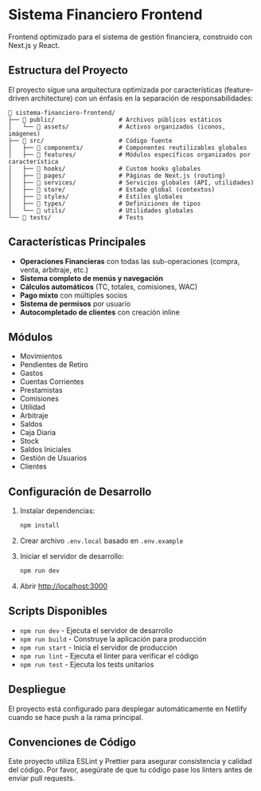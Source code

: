 # Sistema Financiero Frontend

Frontend optimizado para el sistema de gestión financiera, construido con Next.js y React.

## Estructura del Proyecto

El proyecto sigue una arquitectura optimizada por características (feature-driven architecture) con un énfasis en la separación de responsabilidades:

```
📁 sistema-financiero-frontend/
├── 📁 public/                  # Archivos públicos estáticos
│   └── 📁 assets/              # Activos organizados (iconos, imágenes)
├── 📁 src/                     # Código fuente
│   ├── 📁 components/          # Componentes reutilizables globales
│   ├── 📁 features/            # Módulos específicos organizados por característica
│   ├── 📁 hooks/               # Custom hooks globales
│   ├── 📁 pages/               # Páginas de Next.js (routing)
│   ├── 📁 services/            # Servicios globales (API, utilidades)
│   ├── 📁 store/               # Estado global (contextos)
│   ├── 📁 styles/              # Estilos globales
│   ├── 📁 types/               # Definiciones de tipos
│   └── 📁 utils/               # Utilidades globales
└── 📁 tests/                   # Tests
```

## Características Principales

- **Operaciones Financieras** con todas las sub-operaciones (compra, venta, arbitraje, etc.)
- **Sistema completo de menús y navegación**
- **Cálculos automáticos** (TC, totales, comisiones, WAC)
- **Pago mixto** con múltiples socios
- **Sistema de permisos** por usuario
- **Autocompletado de clientes** con creación inline

## Módulos

- Movimientos
- Pendientes de Retiro
- Gastos
- Cuentas Corrientes
- Prestamistas
- Comisiones
- Utilidad
- Arbitraje
- Saldos
- Caja Diaria
- Stock
- Saldos Iniciales
- Gestión de Usuarios
- Clientes

## Configuración de Desarrollo

1. Instalar dependencias:
   ```bash
   npm install
   ```

2. Crear archivo `.env.local` basado en `.env.example`

3. Iniciar el servidor de desarrollo:
   ```bash
   npm run dev
   ```

4. Abrir [http://localhost:3000](http://localhost:3000)

## Scripts Disponibles

- `npm run dev` - Ejecuta el servidor de desarrollo
- `npm run build` - Construye la aplicación para producción
- `npm run start` - Inicia el servidor de producción
- `npm run lint` - Ejecuta el linter para verificar el código
- `npm run test` - Ejecuta los tests unitarios

## Despliegue

El proyecto está configurado para desplegar automáticamente en Netlify cuando se hace push a la rama principal.

## Convenciones de Código

Este proyecto utiliza ESLint y Prettier para asegurar consistencia y calidad del código. Por favor, asegúrate de que tu código pase los linters antes de enviar pull requests.